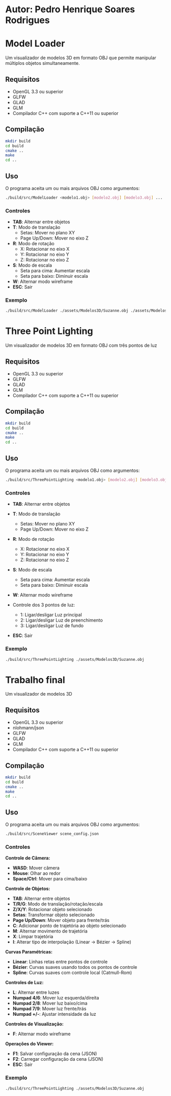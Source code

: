 # Autor: Pedro Henrique Soares Rodrigues

# Model Loader

Um visualizador de modelos 3D em formato OBJ que permite manipular múltiplos objetos simultaneamente.

## Requisitos

- OpenGL 3.3 ou superior
- GLFW
- GLAD
- GLM
- Compilador C++ com suporte a C++11 ou superior

## Compilação

```bash
mkdir build
cd build
cmake ..
make
cd ..
```

## Uso

O programa aceita um ou mais arquivos OBJ como argumentos:

```bash
./build/src/ModelLoader <modelo1.obj> [modelo2.obj] [modelo3.obj] ...
```

### Controles

- **TAB**: Alternar entre objetos
- **T**: Modo de translação
  - Setas: Mover no plano XY
  - Page Up/Down: Mover no eixo Z
- **R**: Modo de rotação
  - X: Rotacionar no eixo X
  - Y: Rotacionar no eixo Y
  - Z: Rotacionar no eixo Z
- **S**: Modo de escala
  - Seta para cima: Aumentar escala
  - Seta para baixo: Diminuir escala
- **W**: Alternar modo wireframe
- **ESC**: Sair

### Exemplo

```bash
./build/src/ModelLoader ./assets/Modelos3D/Suzanne.obj ./assets/Modelos3D/Cube.obj
```

# Three Point Lighting

Um visualizador de modelos 3D em formato OBJ com três pontos de luz

## Requisitos

- OpenGL 3.3 ou superior
- GLFW
- GLAD
- GLM
- Compilador C++ com suporte a C++11 ou superior

## Compilação

```bash
mkdir build
cd build
cmake ..
make
cd ..
```

## Uso

O programa aceita um ou mais arquivos OBJ como argumentos:

```bash
./build/src/ThreePointLighting <modelo1.obj> [modelo2.obj] [modelo3.obj] ...
```

### Controles

- **TAB**: Alternar entre objetos
- **T**: Modo de translação
  - Setas: Mover no plano XY
  - Page Up/Down: Mover no eixo Z
- **R**: Modo de rotação
  - X: Rotacionar no eixo X
  - Y: Rotacionar no eixo Y
  - Z: Rotacionar no eixo Z
- **S**: Modo de escala
  - Seta para cima: Aumentar escala
  - Seta para baixo: Diminuir escala
- **W**: Alternar modo wireframe
- Controle dos 3 pontos de luz:

  - 1: Ligar/desligar Luz principal
  - 2: Ligar/desligar Luz de preenchimento
  - 3: Ligar/desligar Luz de fundo

- **ESC**: Sair

### Exemplo

```bash
./build/src/ThreePointLighting ./assets/Modelos3D/Suzanne.obj
```

# Trabalho final

Um visualizador de modelos 3D

## Requisitos

- OpenGL 3.3 ou superior
- nlohmann/json
- GLFW
- GLAD
- GLM
- Compilador C++ com suporte a C++11 ou superior

## Compilação

```bash
mkdir build
cd build
cmake ..
make
cd ..
```

## Uso

O programa aceita um ou mais arquivos OBJ como argumentos:

```bash
./build/src/SceneViewer scene_config.json
```

### Controles

**Controle de Câmera:**
- **WASD**: Mover câmera
- **Mouse**: Olhar ao redor
- **Space/Ctrl**: Mover para cima/baixo

**Controle de Objetos:**
- **TAB**: Alternar entre objetos
- **T/R/G**: Modo de translação/rotação/escala
- **Z/X/Y**: Rotacionar objeto selecionado
- **Setas**: Transformar objeto selecionado
- **Page Up/Down**: Mover objeto para frente/trás
- **C**: Adicionar ponto de trajetória ao objeto selecionado
- **M**: Alternar movimento de trajetória
- **X**: Limpar trajetória
- **I**: Alterar tipo de interpolação (Linear -> Bézier -> Spline)

**Curvas Paramétricas:**
- **Linear**: Linhas retas entre pontos de controle
- **Bézier**: Curvas suaves usando todos os pontos de controle
- **Spline**: Curvas suaves com controle local (Catmull-Rom)

**Controles de Luz:**
- **L**: Alternar entre luzes
- **Numpad 4/6**: Mover luz esquerda/direita
- **Numpad 2/8**: Mover luz baixo/cima
- **Numpad 7/9**: Mover luz frente/trás
- **Numpad +/-**: Ajustar intensidade da luz

**Controles de Visualização:**
- **F**: Alternar modo wireframe

**Operações do Viewer:**
- **F1**: Salvar configuração da cena (JSON)
- **F2**: Carregar configuração da cena (JSON)
- **ESC**: Sair

### Exemplo

```bash
./build/src/ThreePointLighting ./assets/Modelos3D/Suzanne.obj
```